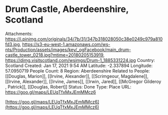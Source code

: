 # Drum Castle, Aberdeenshire, Scotland

Attachments: https://i.pinimg.com/originals/34/7b/31/347b318028050c38e0249c979a810fd3.jpg, https://s3-eu-west-1.amazonaws.com/ws-nts/Production/assets/images/key/_ogFacebook/main_drum-castle_tower_0218.jpg?mtime=20180205153919, https://dimg.visitscotland.com/wsimgs/Drum-1_1885331224.jpg
Country: Scotland
Created: Jan 17, 2021 9:54 AM
Latitude: -2.337894
Longitude: 57.0950719
People Count: 8
Region: Aberdeenshire
Related to People: [[Douglas, Marion]], [[Irvine, Alexander]], [[Scrimgeour, Magdalene]], [[Irvine, Alexander]], [[Irvine, James]], [[Irwin, Jared]], [[McGregor Gilderoy , Patrick]], [[Douglas, Robert]]
Status: Done
Type: Place
URL: https://goo.gl/maps/LEUqTfxMxJEmMMcz6

[https://goo.gl/maps/LEUqTfxMxJEmMMcz6](https://goo.gl/maps/LEUqTfxMxJEmMMcz6)